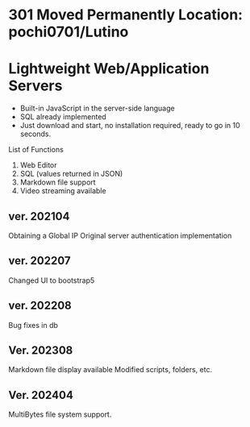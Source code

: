 # 301 Moved Permanently Location: pochi0701/Lutino

# Lightweight Web/Application Servers
- Built-in JavaScript in the server-side language
- SQL already implemented
- Just download and start, no installation required, ready to go in 10 seconds.

List of Functions
1. Web Editor
1. SQL (values returned in JSON)
1. Markdown file support
1. Video streaming available

## ver. 202104
Obtaining a Global IP
Original server authentication implementation
  
## ver. 202207
Changed UI to bootstrap5

## ver. 202208
Bug fixes in db


## Ver. 202308
Markdown file display available
Modified scripts, folders, etc.

## Ver. 202404
MultiBytes file system support.
